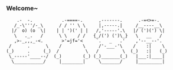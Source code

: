 ### Welcome~

<!--
**kakavegeta/kakavegeta** is a ✨ _special_ ✨ repository because its `README.md` (this file) appears on your GitHub profile.

Here are some ideas to get you started:

- 🔭 I’m currently working on ...
- 🌱 I’m currently learning ...
- 👯 I’m looking to collaborate on ...
- 🤔 I’m looking for help with ...
- 💬 Ask me about ...
- 📫 How to reach me: ...
- 😄 Pronouns: ...
- ⚡ Fun fact: ...
-->
```
    .-  -.           .-====-.      ,-------.      .-=<>=-.
   /_-\'''/-_\      / / '' \ \     |,-----.|     /__----__\
  |/  o) (o  \|    | | ')(' | |   /,'-----'.\   |/ (')(') \|
   \   ._.   /      \ \    / /   {_/(') (')\_}   \   __   /
   ,>-_,,,_-<.       >'=jf='<     `.   _   .'    ,'--__--'.
 /      .      \    /        \     /'-___-'\    /    :|    \
(_)     .     (_)  /          \   /         \  (_)   :|   (_)
 \_-----'____--/  (_)        (_) (_)_______(_)   |___:|____|
  \___________/     |________|     \_______/     |_________|
```
